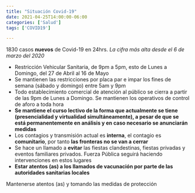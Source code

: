 ```yaml
---
title: "Situación Covid-19"
date: 2021-04-25T14:00:00-06:00
categories: ['Salud']
tags: ['COVID19']

---
```


1830 casos **nuevos** de Covid-19 en 24hrs.
*La cifra más alta desde el 6 de marzo del 2020*
<!--more-->
- Restricción Vehicular Sanitaria, de 9pm a 5pm, esto de Lunes a Domingo, del 27 de Abril al 16 de Mayo
- Se mantienen las restricciones por placa par e impar los fines de semana (sábado y domingo) entre 5am y 9pm
- Todo establecimiento comercial de atención al público se cierra a partir de las 9pm de Lunes a Domingo. Se mantienen los operativos de control de aforo a toda hora
- **Se mantiene el curso lectivo de la forma que actualmente se tiene (presencialidad y virtualidad simultáneamente), a pesar de que se está permanentemente en análisis y en caso necesario se anunciarán medidas**
- Los contagios y transmisión actual es **interna**, el contagio es **comunitario**, por tanto **las fronteras no se van a cerrar**
- Se hace un llamado a **evitar** las fiestas clandestinas, fiestas privadas y eventos familiares privados. Fuerza Pública seguirá haciendo intervenciones en estos lugares
- **Estar atentos (as) a los llamados de vacunación por parte de las autoridades sanitarias locales**

Mantenerse atentos (as) y tomando las medidas de protección